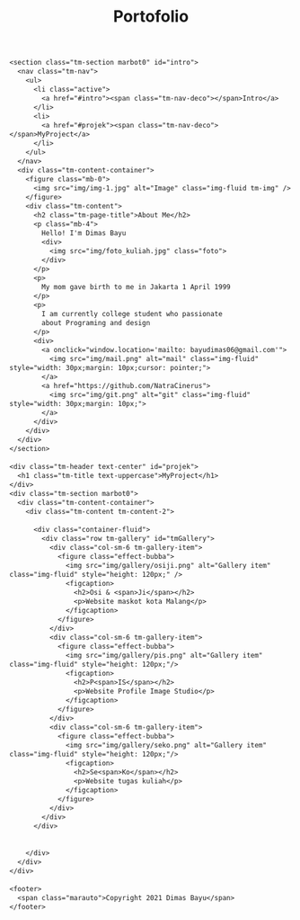 <!DOCTYPE html>
<html lang="en">

<head>
  <meta charset="UTF-8" />
  <meta name="viewport" content="width=device-width, initial-scale=1.0" />
  <meta http-equiv="X-UA-Compatible" content="ie=edge" />
  <title>Portofolio Dimas Bayu</title>

  <link rel="stylesheet" href="https://fonts.googleapis.com/css?family=Open+Sans:400,600" />
  <link rel="stylesheet" href="css/bootstrap.min.css" />
  <link rel="stylesheet" href="css/templatemo-style.css" />
  <style>
    html{
      scroll-behavior: smooth
    }
    .marbot0{
      margin-bottom: 0px
    }
    .foto{
      float: right;border-radius: 50%
    }
    .marauto{
      margin: auto
    }
  </style>
</head>

<body>
  <div class="tm-page-container mx-auto">
    <header class="tm-header text-center">
      <h1 class="tm-title text-uppercase">Portofolio</h1>
      <p class="tm-primary-color"><i></i></p>
    </header>

    <section class="tm-section marbot0" id="intro">
      <nav class="tm-nav">
        <ul>
          <li class="active">
            <a href="#intro"><span class="tm-nav-deco"></span>Intro</a>
          </li>
          <li>
            <a href="#projek"><span class="tm-nav-deco"></span>MyProject</a>
          </li>
        </ul>
      </nav>
      <div class="tm-content-container">
        <figure class="mb-0">
          <img src="img/img-1.jpg" alt="Image" class="img-fluid tm-img" />
        </figure>
        <div class="tm-content">
          <h2 class="tm-page-title">About Me</h2>
          <p class="mb-4">
            Hello! I'm Dimas Bayu
            <div>
              <img src="img/foto_kuliah.jpg" class="foto">
            </div>
          </p>
          <p>
            My mom gave birth to me in Jakarta 1 April 1999
          </p>
          <p>
            I am currently college student who passionate
            about Programing and design
          </p>
          <div>
            <a onclick="window.location='mailto: bayudimas06@gmail.com'">
              <img src="img/mail.png" alt="mail" class="img-fluid" style="width: 30px;margin: 10px;cursor: pointer;">
            </a>
            <a href="https://github.com/NatraCinerus">
              <img src="img/git.png" alt="git" class="img-fluid" style="width: 30px;margin: 10px;">
            </a>
          </div>
        </div>
      </div>
    </section>

    <div class="tm-header text-center" id="projek">
      <h1 class="tm-title text-uppercase">MyProject</h1>
    </div>
    <div class="tm-section marbot0">
      <div class="tm-content-container">
        <div class="tm-content tm-content-2">

          <div class="container-fluid">
            <div class="row tm-gallery" id="tmGallery">
              <div class="col-sm-6 tm-gallery-item">
                <figure class="effect-bubba">
                  <img src="img/gallery/osiji.png" alt="Gallery item" class="img-fluid" style="height: 120px;" />
                  <figcaption>
                    <h2>Osi & <span>Ji</span></h2>
                    <p>Website maskot kota Malang</p>
                  </figcaption>
                </figure>
              </div>
              <div class="col-sm-6 tm-gallery-item">
                <figure class="effect-bubba">
                  <img src="img/gallery/pis.png" alt="Gallery item" class="img-fluid" style="height: 120px;"/>
                  <figcaption>
                    <h2>P<span>IS</span></h2>
                    <p>Website Profile Image Studio</p>
                  </figcaption>
                </figure>
              </div>
              <div class="col-sm-6 tm-gallery-item">
                <figure class="effect-bubba">
                  <img src="img/gallery/seko.png" alt="Gallery item" class="img-fluid" style="height: 120px;"/>
                  <figcaption>
                    <h2>Se<span>Ko</span></h2>
                    <p>Website tugas kuliah</p>
                  </figcaption>
                </figure>
              </div>
            </div>
          </div>


        </div>
      </div>
    </div>

    <footer>
      <span class="marauto">Copyright 2021 Dimas Bayu</span>
    </footer>
  </div>
</body>

</html>